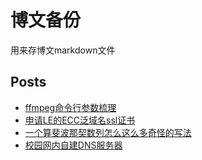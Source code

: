 # 博文备份

用来存博文markdown文件

## Posts

- [ffmpeg命令行参数梳理](./posts/001-ffmpeg命令行参数梳理.md)
- [申请LE的ECC泛域名ssl证书](./posts/002-申请LE的ECC泛域名ssl证书.md)
- [一个算斐波那契数列怎么这么多奇怪的写法](./posts/003-一个算斐波那契数列怎么这么多奇怪的写法.md)
- [校园网内自建DNS服务器](./posts/004-校园网内自建DNS服务器.md)
